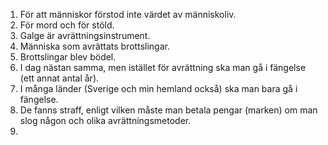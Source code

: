 1. För att människor förstod inte värdet av människoliv.
2. För mord och för stöld.
3. Galge är avrättningsinstrument.
4. Människa som avrättats brottslingar.
5. Brottslingar blev bödel.
6. I dag nästan samma, men istället för avrättning ska man gå i fängelse (ett annat antal år).
7. I många länder (Sverige och min hemland också) ska man bara gå i fängelse.
8. De fanns straff, enligt vilken måste man betala pengar (marken) om man slog någon och olika avrättningsmetoder.
9. 